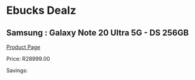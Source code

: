 
# Ebucks Dealz
## Samsung : Galaxy Note 20 Ultra 5G - DS 256GB
[Product Page](https://www.ebucks.com/web/shop/productSelected.do?prodId=1075346652&catId=363628796)

Price: R28999.00

Savings: 


	